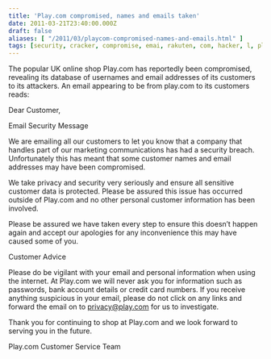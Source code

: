```yaml
---
title: 'Play.com compromised, names and emails taken'
date: 2011-03-21T23:40:00.000Z
draft: false
aliases: [ "/2011/03/playcom-compromised-names-and-emails.html" ]
tags: [security, cracker, compromise, emai, rakuten, com, hacker, l, play]
---
```


The popular UK online shop Play.com has reportedly been compromised, revealing its database of usernames and email addresses of its customers to its attackers. An email appearing to be from play.com to its customers reads:



Dear Customer,



Email Security Message

We are emailing all our customers to let you know that a company that handles part of our marketing communications has had a security breach. Unfortunately this has meant that some customer names and email addresses may have been compromised.

We take privacy and security very seriously and ensure all sensitive customer data is protected. Please be assured this issue has occurred outside of Play.com and no other personal customer information has been involved.

Please be assured we have taken every step to ensure this doesn’t happen again and accept our apologies for any inconvenience this may have caused some of you.

Customer Advice

Please do be vigilant with your email and personal information when using the internet. At Play.com we will never ask you for information such as passwords, bank account details or credit card numbers. If you receive anything suspicious in your email, please do not click on any links and forward the email on to privacy@play.com for us to investigate.

Thank you for continuing to shop at Play.com and we look forward to serving you in the future.

Play.com Customer Service Team